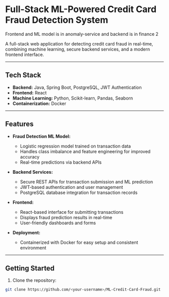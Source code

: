 # Full-Stack ML-Powered Credit Card Fraud Detection System

Frontend and ML model is in anomaly-service and backend is in finance 2

A full-stack web application for detecting credit card fraud in real-time, combining machine learning, secure backend services, and a modern frontend interface.

---

## Tech Stack

- **Backend:** Java, Spring Boot, PostgreSQL, JWT Authentication  
- **Frontend:** React  
- **Machine Learning:** Python, Scikit-learn, Pandas, Seaborn  
- **Containerization:** Docker  

---

## Features

- **Fraud Detection ML Model:**  
  - Logistic regression model trained on transaction data  
  - Handles class imbalance and feature engineering for improved accuracy  
  - Real-time predictions via backend APIs  

- **Backend Services:**  
  - Secure REST APIs for transaction submission and ML prediction  
  - JWT-based authentication and user management  
  - PostgreSQL database integration for transaction records  

- **Frontend:**  
  - React-based interface for submitting transactions  
  - Displays fraud prediction results in real-time  
  - User-friendly dashboards and forms  

- **Deployment:**  
  - Containerized with Docker for easy setup and consistent environment  

---

## Getting Started

1. Clone the repository:  
```bash
git clone https://github.com/<your-username>/ML-Credit-Card-Fraud.git
